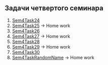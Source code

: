 ## Задачи четвертого семинара

1. [Sem4Task24](/Lessons_C_sharp/seminars/004/Sem4Task24/Program.cs)
2. [Sem4Task25](/Lessons_C_sharp/seminars/004/Sem4Task25/Program.cs) -> Home work
3. [Sem4Task26](/Lessons_C_sharp/seminars/004/Sem4Task26/Program.cs)
4. [Sem4Task27](/Lessons_C_sharp/seminars/004/Sem4Task27/Program.cs) -> Home work
5. [Sem4Task28](/Lessons_C_sharp/seminars/004/Sem4Task28/Program.cs)
6. [Sem4Task29](/Lessons_C_sharp/seminars/004/Sem4Task29/Program.cs) -> Home work
7. [Sem4Task30](/Lessons_C_sharp/seminars/004/Sem4Task30/Program.cs)
8. [Sem4TaskRandomName](/Lessons_C_sharp/seminars/004/Sem4TaskRandomName/Program.cs)  -> Home work

